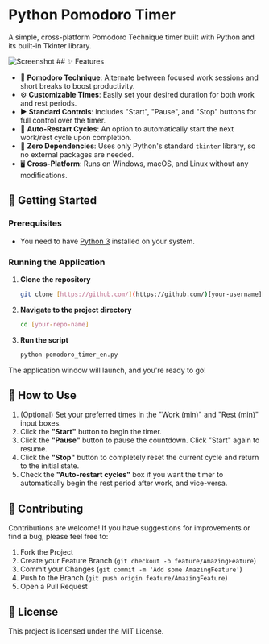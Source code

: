 # Python Pomodoro Timer

A simple, cross-platform Pomodoro Technique timer built with Python and its built-in Tkinter library.

![Screenshot](https://i.imgur.com/your-screenshot-url.png)  ## ✨ Features

- 🍅 **Pomodoro Technique**: Alternate between focused work sessions and short breaks to boost productivity.
- ⚙️ **Customizable Times**: Easily set your desired duration for both work and rest periods.
- ▶️ **Standard Controls**: Includes "Start", "Pause", and "Stop" buttons for full control over the timer.
- 🔄 **Auto-Restart Cycles**: An option to automatically start the next work/rest cycle upon completion.
- 🚫 **Zero Dependencies**: Uses only Python's standard `tkinter` library, so no external packages are needed.
- 🖥️ **Cross-Platform**: Runs on Windows, macOS, and Linux without any modifications.

## 🚀 Getting Started

### Prerequisites

- You need to have [Python 3](https://www.python.org/downloads/) installed on your system.

### Running the Application

1.  **Clone the repository**
    ```bash
    git clone [https://github.com/](https://github.com/)[your-username]/[your-repo-name].git
    ```

2.  **Navigate to the project directory**
    ```bash
    cd [your-repo-name]
    ```

3.  **Run the script**
    ```bash
    python pomodoro_timer_en.py
    ```

The application window will launch, and you're ready to go!

## 🔧 How to Use

1.  (Optional) Set your preferred times in the "Work (min)" and "Rest (min)" input boxes.
2.  Click the **"Start"** button to begin the timer.
3.  Click the **"Pause"** button to pause the countdown. Click "Start" again to resume.
4.  Click the **"Stop"** button to completely reset the current cycle and return to the initial state.
5.  Check the **"Auto-restart cycles"** box if you want the timer to automatically begin the rest period after work, and vice-versa.

## 🤝 Contributing

Contributions are welcome! If you have suggestions for improvements or find a bug, please feel free to:

1.  Fork the Project
2.  Create your Feature Branch (`git checkout -b feature/AmazingFeature`)
3.  Commit your Changes (`git commit -m 'Add some AmazingFeature'`)
4.  Push to the Branch (`git push origin feature/AmazingFeature`)
5.  Open a Pull Request

## 📄 License

This project is licensed under the MIT License.